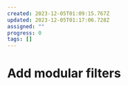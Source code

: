 ```yaml
---
created: 2023-12-05T01:09:15.767Z
updated: 2023-12-05T01:17:06.728Z
assigned: ""
progress: 0
tags: []
---
```


# Add modular filters
